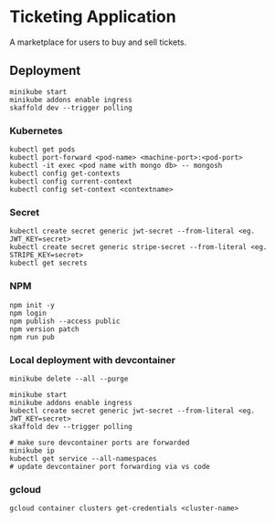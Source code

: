 # Ticketing Application

A marketplace for users to buy and sell tickets.

## Deployment

```
minikube start
minikube addons enable ingress
skaffold dev --trigger polling
```

### Kubernetes

```
kubectl get pods
kubectl port-forward <pod-name> <machine-port>:<pod-port>
kubectl -it exec <pod name with mongo db> -- mongosh
kubectl config get-contexts
kubectl config current-context
kubectl config set-context <contextname>
```

### Secret

```
kubectl create secret generic jwt-secret --from-literal <eg. JWT_KEY=secret>
kubectl create secret generic stripe-secret --from-literal <eg. STRIPE_KEY=secret>
kubectl get secrets
```

### NPM

```
npm init -y
npm login
npm publish --access public
npm version patch
npm run pub
```

### Local deployment with devcontainer

```
minikube delete --all --purge

minikube start
minikube addons enable ingress
kubectl create secret generic jwt-secret --from-literal <eg. JWT_KEY=secret>
skaffold dev --trigger polling

# make sure devcontainer ports are forwarded
minikube ip
kubectl get service --all-namespaces
# update devcontainer port forwarding via vs code
```

### gcloud

```
gcloud container clusters get-credentials <cluster-name>
```
